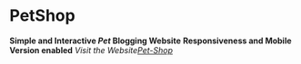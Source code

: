 # PetShop

**Simple and Interactive _Pet_ Blogging Website**
**Responsiveness and Mobile Version enabled**
*Visit the Website[Pet-Shop](https://pet-shopp.herokuapp.com)*
